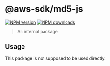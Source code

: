 # @aws-sdk/md5-js

[![NPM version](https://img.shields.io/npm/v/@aws-sdk/md5-js/beta.svg)](https://www.npmjs.com/package/@aws-sdk/md5-js)
[![NPM downloads](https://img.shields.io/npm/dm/@aws-sdk/md5-js.svg)](https://www.npmjs.com/package/@aws-sdk/md5-js)

> An internal package

## Usage

This package is not supposed to be used directly.
